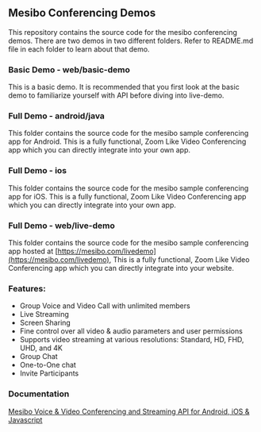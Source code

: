 ## Mesibo Conferencing Demos
This repository contains the source code for the mesibo conferencing demos. There are two demos in two different folders. Refer to README.md file in each folder to learn about that demo.

### Basic Demo - web/basic-demo
This is a basic demo. It is recommended that you first look at the basic demo to familiarize yourself with API before diving into live-demo.

### Full Demo - android/java
This folder contains the source code for the mesibo sample conferencing app for Android. This is a fully functional, Zoom Like Video Conferencing app which you can directly integrate into your own app.

### Full Demo - ios
This folder contains the source code for the mesibo sample conferencing app for iOS. This is a fully functional, Zoom Like Video Conferencing app which you can directly integrate into your own app.

### Full Demo - web/live-demo
This folder contains the source code for the mesibo sample conferencing app hosted at [https://mesibo.com/livedemo](https://mesibo.com/livedemo), This is a fully functional, Zoom Like Video Conferencing app which you can directly integrate into your website.

### Features:
- Group Voice and Video Call with unlimited members
- Live Streaming
- Screen Sharing
- Fine control over all video & audio parameters and user permissions
- Supports video streaming at various resolutions: Standard, HD, FHD, UHD, and 4K
- Group Chat
- One-to-One chat
- Invite Participants

### Documentation
[Mesibo Voice & Video Conferencing and Streaming API for Android, iOS & Javascript](https://mesibo.com/documentation/api/conferencing)
